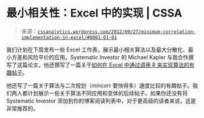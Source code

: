 <!--yml

分类：未分类

日期：2024-05-12 18:04:56

-->

# 最小相关性：Excel 中的实现 | CSSA

> 来源：[`cssanalytics.wordpress.com/2012/09/27/minimum-correlation-implementation-in-excel/#0001-01-01`](https://cssanalytics.wordpress.com/2012/09/27/minimum-correlation-implementation-in-excel/#0001-01-01)

我们计划在下周发布一些 Excel 工作表，展示最小相关算法以及最大分散化、最小方差和风险平价的应用。Systematic Investor 的 Michael Kapler 与我合作撰写了这篇论文，他还撰写了一篇关于[如何在 Excel 中通过调用 R 来实现算法的有趣帖子](http://systematicinvestor.wordpress.com/2012/09/27/calling-minimum-correlation-algorithm-from-excel-using-rexcel-vba/)。

他还写了一篇关于算法与二次规划（mincorr 要快得多）速度比较的有趣帖子。我们两人都计划展示一些关于算法不同应用和变体的后续帖子。如果你还没有将 Systematic Investor 添加到你的博客阅读列表中，对于更高级的读者来说，这是非常推荐的。
